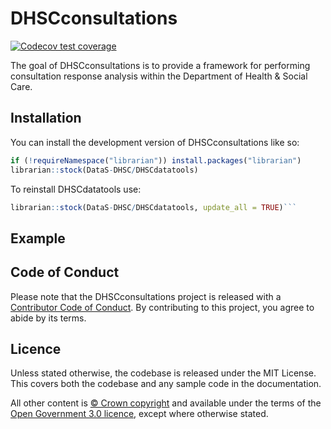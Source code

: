
<!-- README.md is generated from README.Rmd. Please edit that file -->

# DHSCconsultations

<!-- badges: start -->

[![Codecov test
coverage](https://codecov.io/gh/DataS-DHSC/DHSCconsultations/graph/badge.svg)](https://app.codecov.io/gh/DataS-DHSC/DHSCconsultations)
<!-- badges: end -->

The goal of DHSCconsultations is to provide a framework for performing
consultation response analysis within the Department of Health & Social
Care.

## Installation

You can install the development version of DHSCconsultations like so:

``` r
if (!requireNamespace("librarian")) install.packages("librarian")
librarian::stock(DataS-DHSC/DHSCdatatools)
```

To reinstall DHSCdatatools use:

``` r
librarian::stock(DataS-DHSC/DHSCdatatools, update_all = TRUE)```
```

## Example

## Code of Conduct

Please note that the DHSCconsultations project is released with a
[Contributor Code of
Conduct](https://contributor-covenant.org/version/2/1/CODE_OF_CONDUCT.html).
By contributing to this project, you agree to abide by its terms.

## Licence

Unless stated otherwise, the codebase is released under the MIT License.
This covers both the codebase and any sample code in the documentation.

All other content is [© Crown
copyright](http://www.nationalarchives.gov.uk/information-management/re-using-public-sector-information/uk-government-licensing-framework/crown-copyright/)
and available under the terms of the [Open Government 3.0
licence](https://www.nationalarchives.gov.uk/doc/open-government-licence/version/3/),
except where otherwise stated.
